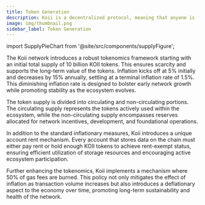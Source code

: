 ```yaml
---
title: Token Generation
description: Koii is a decentralized protocol, meaning that anyone is free to fork the code and build their own version for a specific purpose.
image: img/thumbnail.png
sidebar_label: Token Generation
---
```


import SupplyPieChart from '@site/src/components/supplyFigure';

The Koii network introduces a robust tokenomics framework starting with an initial total supply of 10 billion KOII tokens. This ensures scarcity and supports the long-term value of the tokens. Inflation kicks off at 5% initially and decreases by 15% annually, settling at a terminal inflation rate of 1.5%. This diminishing inflation rate is designed to bolster early network growth while promoting stability as the ecosystem evolves.

The token supply is divided into circulating and non-circulating portions. The circulating supply represents the tokens actively used within the ecosystem, while the non-circulating supply encompasses reserves allocated for network incentives, development, and foundational operations.

<SupplyPieChart />
In addition to the standard inflationary measures, Koii introduces a unique account rent mechanism. Every account that stores data on the chain must either pay rent or hold enough KOII tokens to achieve rent-exempt status, ensuring efficient utilization of storage resources and encouraging active ecosystem participation.

Further enhancing the tokenomics, Koii implements a mechanism where 50% of gas fees are burned. This policy not only mitigates the effect of inflation as transaction volume increases but also introduces a deflationary aspect to the economy over time, promoting long-term sustainability and health of the network.